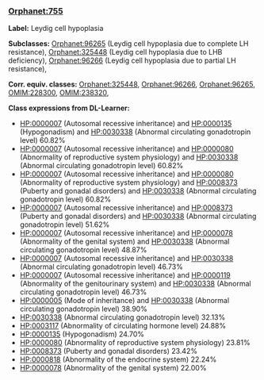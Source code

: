 
### [Orphanet:755](http://www.orpha.net/ORDO/Orphanet_755)
**Label:** Leydig cell hypoplasia

**Subclasses:** [Orphanet:96265](http://www.orpha.net/ORDO/Orphanet_96265) (Leydig cell hypoplasia due to complete LH resistance), [Orphanet:325448](http://www.orpha.net/ORDO/Orphanet_325448) (Leydig cell hypoplasia due to LHB deficiency), [Orphanet:96266](http://www.orpha.net/ORDO/Orphanet_96266) (Leydig cell hypoplasia due to partial LH resistance), 

**Corr. equiv. classes:** [Orphanet:325448](http://www.orpha.net/ORDO/Orphanet_325448), [Orphanet:96266](http://www.orpha.net/ORDO/Orphanet_96266), [Orphanet:96265](http://www.orpha.net/ORDO/Orphanet_96265), [OMIM:228300](http://purl.obolibrary.org/obo/OMIM_228300), [OMIM:238320](http://purl.obolibrary.org/obo/OMIM_238320), 

**Class expressions from DL-Learner:**

- [HP:0000007](http://purl.obolibrary.org/obo/HP_0000007) (Autosomal recessive inheritance) and [HP:0000135](http://purl.obolibrary.org/obo/HP_0000135) (Hypogonadism) and [HP:0030338](http://purl.obolibrary.org/obo/HP_0030338) (Abnormal circulating gonadotropin level) 60.82%
- [HP:0000007](http://purl.obolibrary.org/obo/HP_0000007) (Autosomal recessive inheritance) and [HP:0000080](http://purl.obolibrary.org/obo/HP_0000080) (Abnormality of reproductive system physiology) and [HP:0030338](http://purl.obolibrary.org/obo/HP_0030338) (Abnormal circulating gonadotropin level) 60.82%
- [HP:0000007](http://purl.obolibrary.org/obo/HP_0000007) (Autosomal recessive inheritance) and [HP:0000080](http://purl.obolibrary.org/obo/HP_0000080) (Abnormality of reproductive system physiology) and [HP:0008373](http://purl.obolibrary.org/obo/HP_0008373) (Puberty and gonadal disorders) and [HP:0030338](http://purl.obolibrary.org/obo/HP_0030338) (Abnormal circulating gonadotropin level) 60.82%
- [HP:0000007](http://purl.obolibrary.org/obo/HP_0000007) (Autosomal recessive inheritance) and [HP:0008373](http://purl.obolibrary.org/obo/HP_0008373) (Puberty and gonadal disorders) and [HP:0030338](http://purl.obolibrary.org/obo/HP_0030338) (Abnormal circulating gonadotropin level) 51.62%
- [HP:0000007](http://purl.obolibrary.org/obo/HP_0000007) (Autosomal recessive inheritance) and [HP:0000078](http://purl.obolibrary.org/obo/HP_0000078) (Abnormality of the genital system) and [HP:0030338](http://purl.obolibrary.org/obo/HP_0030338) (Abnormal circulating gonadotropin level) 48.87%
- [HP:0000007](http://purl.obolibrary.org/obo/HP_0000007) (Autosomal recessive inheritance) and [HP:0030338](http://purl.obolibrary.org/obo/HP_0030338) (Abnormal circulating gonadotropin level) 46.73%
- [HP:0000007](http://purl.obolibrary.org/obo/HP_0000007) (Autosomal recessive inheritance) and [HP:0000119](http://purl.obolibrary.org/obo/HP_0000119) (Abnormality of the genitourinary system) and [HP:0030338](http://purl.obolibrary.org/obo/HP_0030338) (Abnormal circulating gonadotropin level) 46.73%
- [HP:0000005](http://purl.obolibrary.org/obo/HP_0000005) (Mode of inheritance) and [HP:0030338](http://purl.obolibrary.org/obo/HP_0030338) (Abnormal circulating gonadotropin level) 38.90%
- [HP:0030338](http://purl.obolibrary.org/obo/HP_0030338) (Abnormal circulating gonadotropin level) 32.13%
- [HP:0003117](http://purl.obolibrary.org/obo/HP_0003117) (Abnormality of circulating hormone level) 24.88%
- [HP:0000135](http://purl.obolibrary.org/obo/HP_0000135) (Hypogonadism) 24.70%
- [HP:0000080](http://purl.obolibrary.org/obo/HP_0000080) (Abnormality of reproductive system physiology) 23.81%
- [HP:0008373](http://purl.obolibrary.org/obo/HP_0008373) (Puberty and gonadal disorders) 23.42%
- [HP:0000818](http://purl.obolibrary.org/obo/HP_0000818) (Abnormality of the endocrine system) 22.24%
- [HP:0000078](http://purl.obolibrary.org/obo/HP_0000078) (Abnormality of the genital system) 22.00%


